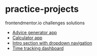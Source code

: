 # practice-projects

frontendmentor.io challenges solutions

- [Advice generator app](https://lvastisson.github.io/practice-projects/advice-generator-app-main/src/index.html)
- [Calculator app](https://lvastisson.github.io/practice-projects/calculator-app-main/src/index.html)
- [Intro section with dropdown navigation](https://lvastisson.github.io/practice-projects/intro-section-with-dropdown-navigation-main/src/index.html)
- [Time tracking dashboard](https://lvastisson.github.io/practice-projects/time-tracking-dashboard-main/src/index.html)
